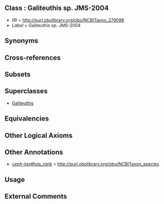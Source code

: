 
## Class : Galiteuthis sp. JMS-2004

 * *IRI* = http://purl.obolibrary.org/obo/NCBITaxon_279098
 * *Label* = Galiteuthis sp. JMS-2004

## Synonyms


## Cross-references


## Subsets


## Superclasses

 * [Galiteuthis](../../NCBITaxon/97/NCBITaxon_279097.md)

## Equivalencies


## Other Logical Axioms


## Other Annotations

 * *[ceph-tax#has_rank](../../ceph-tax#has/nk/ceph-tax#has_rank.md)* = http://purl.obolibrary.org/obo/NCBITaxon_species

## Usage


## External Comments

